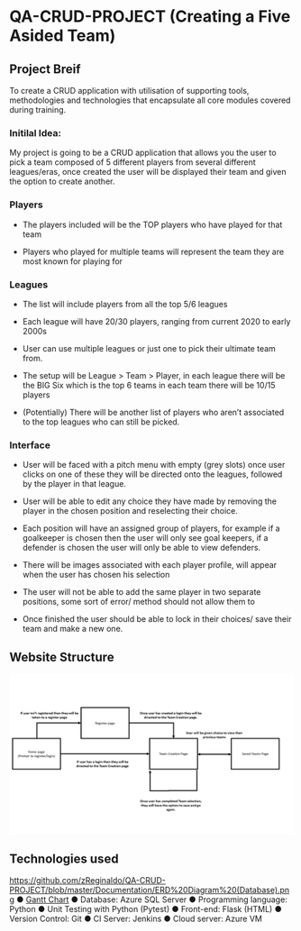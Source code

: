 #  QA-CRUD-PROJECT (Creating a Five Asided Team)

##  Project Breif
To create a CRUD application with utilisation of supporting tools, methodologies and technologies that encapsulate all core modules covered during training.

###  Initilal Idea:  
My project is going to be a CRUD application that allows you the user to pick a team composed of 5 different players from several different leagues/eras, once created the user will be displayed their team and given the option to create another.

###  Players 
-	The players included will be the TOP players who have played for that team

-	Players who played for multiple teams will represent the team they are most known for playing for 

### Leagues
-	The list will include players from all the top 5/6 leagues 
-	Each league will have 20/30 players, ranging from current 2020 to early 2000s 

-	User can use multiple leagues or just one to pick their ultimate team from. 

-	The setup will be League > Team > Player, in each league there will be the BIG Six which is the top 6 teams in each team there will be 10/15 players

-	 (Potentially) There will be another list of players who aren’t associated to the top leagues who can still be picked. 

###  Interface
-	User will be faced with a pitch menu with empty (grey slots) once user clicks on one of these they will be directed onto the leagues, followed by the player in that league.

-	User will be able to edit any choice they have made by removing the player in the chosen position and reselecting their choice. 

-	Each position will have an assigned group of players, for example if a goalkeeper is chosen then the user will only see goal keepers, if a defender is chosen the user will only be able to view defenders. 

-	There will be images associated with each player profile, will appear when the user has chosen his selection 

-	The user will not be able to add the same player in two separate positions, some sort of error/ method should not allow them to 

-	Once finished the user should be able to lock in their choices/ save their team and make a new one. 

## Website Structure
![Website Structure](https://github.com/zReginaldo/QA-CRUD-PROJECT/blob/master/Documentation/Html%20Frame.png "Website Structure")

## Technologies used 

https://github.com/zReginaldo/QA-CRUD-PROJECT/blob/master/Documentation/ERD%20Diagram%20(Database).png
●	[Gantt Chart](https://github.com/zReginaldo/QA-CRUD-PROJECT/blob/master/Documentation/ERD%20Diagram%20(Database).png)
●	Database: Azure SQL Server 
●	Programming language: Python
●	Unit Testing with Python (Pytest)
●	Front-end: Flask (HTML)
●	Version Control: Git
●	CI Server: Jenkins
●	Cloud server: Azure VM





